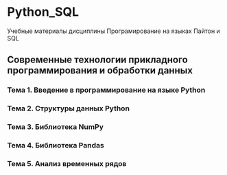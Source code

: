 # Python_SQL
Учебные материалы дисциплины Програмирование на языках Пайтон и SQL

## Современные технологии прикладного программирования и обработки данных

### Тема 1. Введение в программирование на языке Python
### Тема 2. Структуры данных Python
### Тема 3. Библиотека NumPy
### Тема 4. Библиотека Pandas
### Тема 5. Анализ временных рядов
